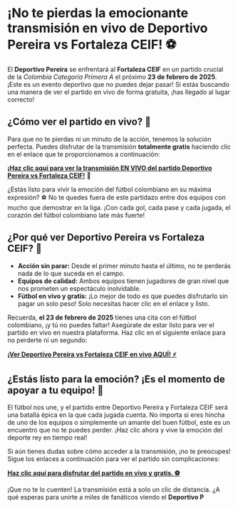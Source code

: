 # ¡No te pierdas la emocionante transmisión en vivo de Deportivo Pereira vs Fortaleza CEIF! ⚽️

El **Deportivo Pereira** se enfrentará al **Fortaleza CEIF** en un partido crucial de la _Colombia Categoría Primera A_ el próximo **23 de febrero de 2025**. ¡Este es un evento deportivo que no puedes dejar pasar! Si estás buscando una manera de ver el partido en vivo de forma gratuita, ¡has llegado al lugar correcto!

## ¿Cómo ver el partido en vivo? 🎥

Para que no te pierdas ni un minuto de la acción, tenemos la solución perfecta. Puedes disfrutar de la transmisión **totalmente gratis** haciendo clic en el enlace que te proporcionamos a continuación:

[**¡Haz clic aquí para ver la transmisión EN VIVO del partido Deportivo Pereira vs Fortaleza CEIF!**](https://tinyurl.com/livestreamfreeo?st=Deportivo+Pereira+vs+Fortaleza+CEIF&si=gh) 🎉

¿Estás listo para vivir la emoción del fútbol colombiano en su máxima expresión? ⚽️ No te quedes fuera de este partidazo entre dos equipos con mucho que demostrar en la liga. ¡Con cada gol, cada pase y cada jugada, el corazón del fútbol colombiano late más fuerte!

## ¿Por qué ver Deportivo Pereira vs Fortaleza CEIF? 🤔

- **Acción sin parar:** Desde el primer minuto hasta el último, no te perderás nada de lo que suceda en el campo.
- **Equipos de calidad:** Ambos equipos tienen jugadores de gran nivel que nos prometen un espectáculo inolvidable.
- **Fútbol en vivo y gratis:** ¡Lo mejor de todo es que puedes disfrutarlo sin pagar un solo peso! Solo necesitas hacer clic en el enlace y listo.

Recuerda, **el 23 de febrero de 2025** tienes una cita con el fútbol colombiano, ¡y tú no puedes faltar! Asegúrate de estar listo para ver el partido en vivo en nuestra plataforma. Haz clic en el siguiente enlace para no perderte ni un segundo:

[**¡Ver Deportivo Pereira vs Fortaleza CEIF en vivo AQUÍ! ⚡️**](https://tinyurl.com/livestreamfreeo?st=Deportivo+Pereira+vs+Fortaleza+CEIF&si=gh)

## ¿Estás listo para la emoción? ¡Es el momento de apoyar a tu equipo! 🙌

El fútbol nos une, y el partido entre Deportivo Pereira y Fortaleza CEIF será una batalla épica en la que cada jugada cuenta. No importa si eres hincha de uno de los equipos o simplemente un amante del buen fútbol, este es un encuentro que no te puedes perder. ¡Haz clic ahora y vive la emoción del deporte rey en tiempo real!

Si aún tienes dudas sobre cómo acceder a la transmisión, ¡no te preocupes! Sigue los enlaces a continuación para ver el partido sin complicaciones:

[**Haz clic aquí para disfrutar del partido en vivo y gratis. ⚽️**](https://tinyurl.com/livestreamfreeo?st=Deportivo+Pereira+vs+Fortaleza+CEIF&si=gh)

¡Que no te lo cuenten! La transmisión está a solo un clic de distancia. ¿A qué esperas para unirte a miles de fanáticos viendo el **Deportivo P**
